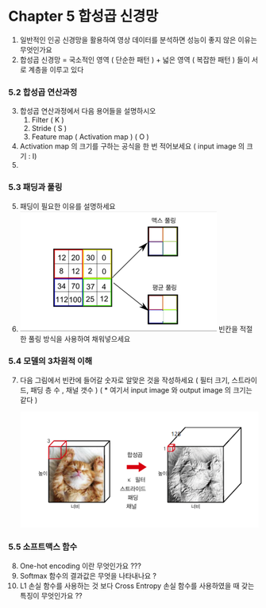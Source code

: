 # Chapter 5 합성곱 신경망

1. 일반적인 인공 신경망을 활용하여 영상 데이터를 분석하면 성능이 좋지 않은 이유는 무엇인가요
2. 합성곱 신경망 = 국소적인 영역 ( 단순한 패턴 ) + 넓은 영역 ( 복잡한 패턴 ) 들이 서로 계층을 이루고 있다



### 5.2 합성곱 연산과정 

3. 합성곱 연산과정에서 다음 용어들을 설명하시오
   1. Filter ( K )
   2. Stride ( S )
   3. Feature map ( Activation map ) ( O )
4. Activation map 의 크기를 구하는 공식을 한 번 적어보세요 ( input image 의 크기 :  I)
5. 

### 5.3 패딩과 풀링

5. 패딩이 필요한 이유를 설명하세요
6. ![image-20200127141027866](./image1) 빈칸을 적절한 풀링 방식을 사용하여 채워넣으세요



### 5.4 모델의 3차원적 이해

7. 다음 그림에서 빈칸에 들어갈 숫자로 알맞은 것을 작성하세요 ( 필터 크기, 스트라이드, 패딩 층 수 , 채널 갯수 )  ( * 여기서 input image 와 output image 의 크기는 같다 )

   ![image-20200127141952998](./image2)

### 5.5 소프트맥스 함수

8. One-hot encoding 이란 무엇인가요 ???
9. Softmax 함수의 결과값은 무엇을 나타내나요 ? 
10. L1 손실 함수를 사용하는 것 보다 Cross Entropy 손실 함수를 사용하였을 때 갖는 특징이 무엇인가요 ??